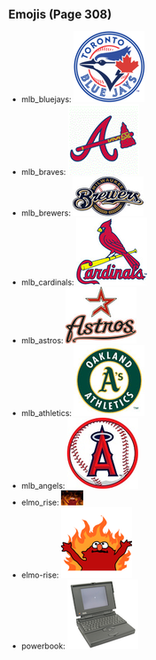 
## Emojis (Page 308)

* mlb_bluejays: ![mlb_bluejays](output/mlb_bluejays.png)
* mlb_braves: ![mlb_braves](output/mlb_braves.gif)
* mlb_brewers: ![mlb_brewers](output/mlb_brewers.jpg)
* mlb_cardinals: ![mlb_cardinals](output/mlb_cardinals.jpg)
* mlb_astros: ![mlb_astros](output/mlb_astros.jpg)
* mlb_athletics: ![mlb_athletics](output/mlb_athletics.jpg)
* mlb_angels: ![mlb_angels](output/mlb_angels.jpg)
* elmo_rise: ![elmo_rise](output/elmo_rise.gif)
* elmo-rise: ![elmo-rise](output/elmo-rise.png)
* powerbook: ![powerbook](output/powerbook.png)
